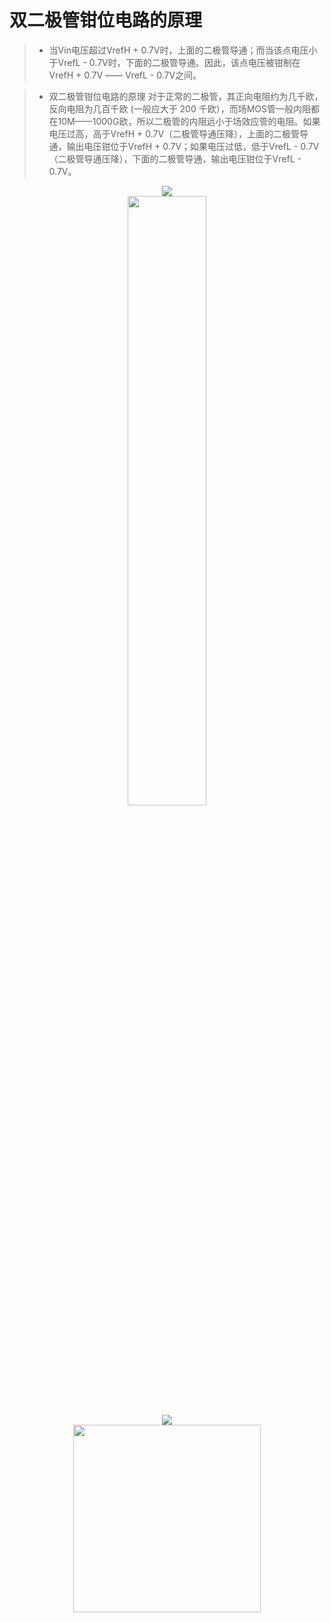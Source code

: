 # 双二极管钳位电路的原理  

>- 当Vin电压超过VrefH + 0.7V时，上面的二极管导通；而当该点电压小于VrefL - 0.7V时，下面的二极管导通。因此，该点电压被钳制在VrefH + 0.7V —— VrefL - 0.7V之间。


>- 双二极管钳位电路的原理
对于正常的二极管，其正向电阻约为几千欧，反向电阻为几百千欧 (一般应大于 200 千欧），而场MOS管一般内阻都在10M——1000G欧，所以二极管的内阻远小于场效应管的电阻。如果电压过高，高于VrefH + 0.7V（二极管导通压降），上面的二极管导通，输出电压钳位于VrefH + 0.7V；如果电压过低，低于VrefL - 0.7V（二极管导通压降），下面的二极管导通，输出电压钳位于VrefL - 0.7V。
 
 
<div align=center><img src="https://github.com/lyh523329053/Clamp-Circuit/raw/master/pic/DualDiodeClamp.png">
 
<div align=center><img src="https://github.com/lyh523329053/Clamp-Circuit/raw/master/pic/DualDiodeClamp.png" width = 50%>
 
<center> 
<img src="https://github.com/lyh523329053/Clamp-Circuit/raw/master/pic/DualDiodeClamp.png">
</center>

<div align=center><img src="https://github.com/lyh523329053/Clamp-Circuit/raw/master/pic/DualDiodeClamp.png" style=' width:300px;height:100 px'/>

